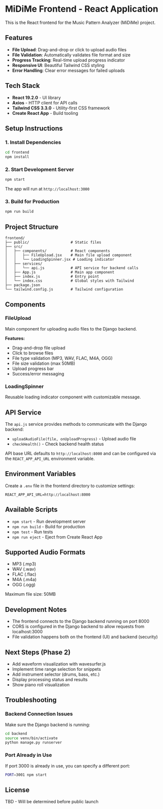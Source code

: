# MiDiMe Frontend - React Application

This is the React frontend for the Music Pattern Analyzer (MiDiMe) project.

## Features

- **File Upload**: Drag-and-drop or click to upload audio files
- **File Validation**: Automatically validates file format and size
- **Progress Tracking**: Real-time upload progress indicator
- **Responsive UI**: Beautiful Tailwind CSS styling
- **Error Handling**: Clear error messages for failed uploads

## Tech Stack

- **React 19.2.0** - UI library
- **Axios** - HTTP client for API calls
- **Tailwind CSS 3.3.0** - Utility-first CSS framework
- **Create React App** - Build tooling

## Setup Instructions

### 1. Install Dependencies

```bash
cd frontend
npm install
```

### 2. Start Development Server

```bash
npm start
```

The app will run at `http://localhost:3000`

### 3. Build for Production

```bash
npm run build
```

## Project Structure

```
frontend/
├── public/                   # Static files
├── src/
│   ├── components/           # React components
│   │   ├── FileUpload.jsx    # Main file upload component
│   │   └── LoadingSpinner.jsx # Loading indicator
│   ├── services/
│   │   └── api.js            # API service for backend calls
│   ├── App.js                # Main app component
│   ├── index.js              # Entry point
│   └── index.css             # Global styles with Tailwind
├── package.json
└── tailwind.config.js        # Tailwind configuration
```

## Components

### FileUpload
Main component for uploading audio files to the Django backend.

**Features:**
- Drag-and-drop file upload
- Click to browse files
- File type validation (MP3, WAV, FLAC, M4A, OGG)
- File size validation (max 50MB)
- Upload progress bar
- Success/error messaging

### LoadingSpinner
Reusable loading indicator component with customizable message.

## API Service

The `api.js` service provides methods to communicate with the Django backend:

- `uploadAudioFile(file, onUploadProgress)` - Upload audio file
- `checkHealth()` - Check backend health status

API base URL defaults to `http://localhost:8000` and can be configured via the `REACT_APP_API_URL` environment variable.

## Environment Variables

Create a `.env` file in the frontend directory to customize settings:

```
REACT_APP_API_URL=http://localhost:8000
```

## Available Scripts

- `npm start` - Run development server
- `npm run build` - Build for production
- `npm test` - Run tests
- `npm run eject` - Eject from Create React App

## Supported Audio Formats

- MP3 (.mp3)
- WAV (.wav)
- FLAC (.flac)
- M4A (.m4a)
- OGG (.ogg)

Maximum file size: 50MB

## Development Notes

- The frontend connects to the Django backend running on port 8000
- CORS is configured in the Django backend to allow requests from localhost:3000
- File validation happens both on the frontend (UI) and backend (security)

## Next Steps (Phase 2)

- Add waveform visualization with wavesurfer.js
- Implement time range selection for snippets
- Add instrument selector (drums, bass, etc.)
- Display processing status and results
- Show piano roll visualization

## Troubleshooting

### Backend Connection Issues

Make sure the Django backend is running:
```bash
cd backend
source venv/bin/activate
python manage.py runserver
```

### Port Already in Use

If port 3000 is already in use, you can specify a different port:
```bash
PORT=3001 npm start
```

## License

TBD - Will be determined before public launch

